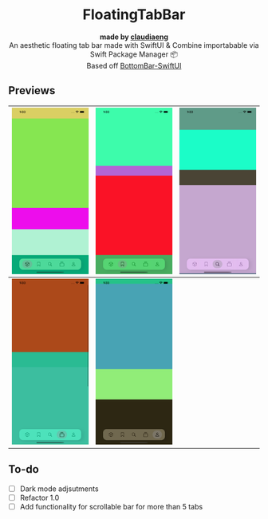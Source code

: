 <h1 align="center">FloatingTabBar</h1>
<div align="center"><strong>made by <a href="https://github.com/claudiaeng">claudiaeng</a></strong></div>
<div align="center">An aesthetic floating tab bar made with SwiftUI & Combine importabable via Swift Package Manager 📦</div>
<div align="center">Based off <a href ="https://github.com/smartvipere75/bottombar-swiftui">BottomBar-SwiftUI</a></div>

## Previews

| ![](/Screenshots/screen1.png) | ![](/Screenshots/screen2.png) | ![](/Screenshots/screen3.png) |
|--|--|--|
| ![](/Screenshots/screen4.png) | ![](/Screenshots/screen5.png) | |

## To-do
- [ ] Dark mode adjsutments
- [ ] Refactor 1.0
- [ ] Add functionality for scrollable bar for more than 5 tabs
